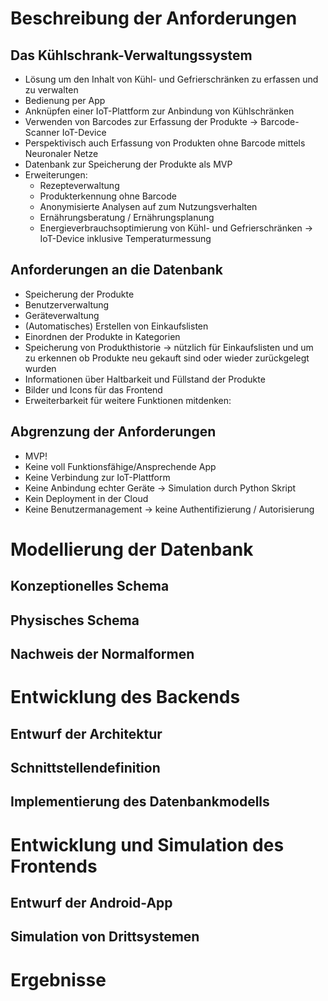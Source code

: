 # Beschreibung der Anforderungen

## Das Kühlschrank-Verwaltungssystem

- Lösung um den Inhalt von Kühl- und Gefrierschränken zu erfassen und zu verwalten
- Bedienung per App
- Anknüpfen einer IoT-Plattform zur Anbindung von Kühlschränken
- Verwenden von Barcodes zur Erfassung der Produkte -> Barcode-Scanner IoT-Device
- Perspektivisch auch Erfassung von Produkten ohne Barcode mittels Neuronaler Netze
- Datenbank zur Speicherung der Produkte als MVP
- Erweiterungen:
  - Rezepteverwaltung
  - Produkterkennung ohne Barcode
  - Anonymisierte Analysen auf zum Nutzungsverhalten
  - Ernährungsberatung / Ernährungsplanung
  - Energieverbrauchsoptimierung von Kühl- und Gefrierschränken -> IoT-Device inklusive Temperaturmessung

## Anforderungen an die Datenbank

- Speicherung der Produkte
- Benutzerverwaltung
- Geräteverwaltung
- (Automatisches) Erstellen von Einkaufslisten
- Einordnen der Produkte in Kategorien
- Speicherung von Produkthistorie -> nützlich für Einkaufslisten und um zu erkennen ob Produkte neu gekauft sind oder wieder zurückgelegt wurden
- Informationen über Haltbarkeit und Füllstand der Produkte
- Bilder und Icons für das Frontend
- Erweiterbarkeit für weitere Funktionen mitdenken:

## Abgrenzung der Anforderungen

- MVP!
- Keine voll Funktionsfähige/Ansprechende App
- Keine Verbindung zur IoT-Plattform
- Keine Anbindung echter Geräte -> Simulation durch Python Skript
- Kein Deployment in der Cloud
- Keine Benutzermanagement -> keine Authentifizierung / Autorisierung

# Modellierung der Datenbank

## Konzeptionelles Schema

## Physisches Schema

## Nachweis der Normalformen

# Entwicklung des Backends

## Entwurf der Architektur

## Schnittstellendefinition

## Implementierung des Datenbankmodells

# Entwicklung und Simulation des Frontends

## Entwurf der Android-App

## Simulation von Drittsystemen

# Ergebnisse
